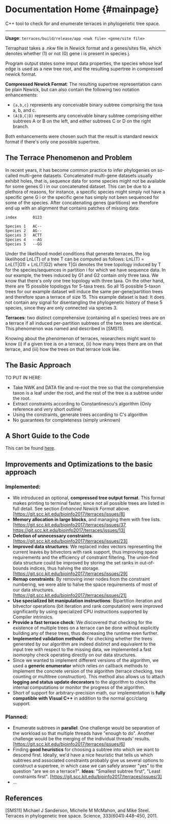 Documentation Home                         {#mainpage}
==================

C++ tool to check for and enumerate terraces in phylogenetic tree space.

-----

**Usage**: `terraces/build/release/app <nwk file> <gene/site file>`

Terraphast takes a .nkw file in Newick format and a genes/sites file, which denotes whether (1) or not (0) gene i is present in species j.

Program output states some imput data properties, the species whose leaf edge is used as a new tree root, and the resulting supertree in compressed newick format.



**Compressed Newick Format**: The resulting supertree representation cann be plain Newick, but can also contain the following two notation enhancements:
- `{a,b,c}` represents any conceivable binary subtree comprising the taxa a, b, and c.
- `(A|B,C|D)` represents any conceivable binary subtree comprising either subtrees A or B on the left, and either subtrees C or D on the right branch.

Both enhancements were chosen such that the result is standard newick format if there's only one possible supertree.



## The Terrace Phenomenon and Problem
In recent years, it has become common practice to infer phylogenies on so-called multi-gene datasets. Concatenated multi-gene datasets usually exhibit holes, that is, sequence data for some species might not be available for some genes G i in our concatenated dataset. This can be due to a plethora of reasons, for instance, a specific species might simply not have a specific gene G i or the specific gene has simply not been sequenced for some of the species. After concatenating genes (partitions) we therefore end up with an alignment that contains patches of missing data:

```
index       0123

Species 1   AC--
Species 2   AG--
Species 3   ACTT
Species 4   --AG
Species 5   --GG
```

Under the likelihood model conditions that generate terraces, the log likelihood LnL(T) of a tree T can be computed as follows: LnL(T) = LnL(T|G1) + LnL(T|G2) where T|Gi denotes the tree topology induced by T for the species/sequences in partition i for which we have sequence data. In our example, the trees induced by G1 and G2 contain only three taxa. We know that there's only one tree topology with three taxa. On the other hand, there are 15 possible topologys for 5-taxa trees. So all 15 possible 5-taxon trees for our example dataset will induce the same per-gene/partition trees and therefore span a terrace of size 15.
This example dataset is bad: It does not contain any signal for disentangling
the phylogenetic history of these 5 species, since they are only connected via species 3.

**Terraces**: two distinct comprehensive (containing all n species) trees are on a terrace if all induced per-partition subtrees of the two trees are identical. This phenomenon was named and described in [SMS11].

Knowing about the phenomenon of terraces, researchers might want to know
(i) if a given tree is on a terrace, 
(ii) how many trees there are on that terrace, and 
(iii) how the trees on that terrace look like.

## The Basic Approach

TO PUT IN HERE:
-  Take NWK and DATA file and re-root the tree so that the comprehensive taxon is a leaf under the root, and the rest of the tree is a subtree under the root.
-  Extract constraints according to Constantinescu's algorithm (Only reference and very short outline)
-  Using the constraints, generate trees according to C's algorithm
-  No guarantees for completeness (simply unknown)

## A Short Guide to the Code

This can be found [here](documentation/walkthrough.md).

## Improvements and Optimizations to the basic approach

### Implemented:

- We introduced an optional, **compressed tree output format**. This format makes printing to terminal faster, since not all possible trees are listed in full detail. See section *Enhanced Newick Format* above. [https://git.scc.kit.edu/bioinfo2017/terraces/issues/8]
- **Memory allocation in large blocks**, and managing them with free lists. [https://git.scc.kit.edu/bioinfo2017/terraces/issues/37, https://git.scc.kit.edu/bioinfo2017/terraces/issues/13]
- **Deletion of unnecessary constraints**. [https://git.scc.kit.edu/bioinfo2017/terraces/issues/23]
- **Improved data structures**: We replaced index vectors representing the current leaves by bitvectors with rank support, thus improving space requirements and the efficiency of constraint filtering. The union-find data structure could be improved by storing the set ranks in out-of-bounds indices, thus halving the storage. [https://git.scc.kit.edu/bioinfo2017/terraces/issues/29]
- **Remap constraints**: By removing inner nodes from the constraint numbering, we were able to halve the space requirements of most of our data structures. [https://git.scc.kit.edu/bioinfo2017/terraces/issues/21]
- **Use specialized bit manipulation instructions**: Bipartition iteration and bitvector operations (bit iteration and rank computation) were improved significantly by using specialized CPU instructions supported by Compiler intrinsics.
- **Provide a fast terrace check**: We discovered that checking for the existence of multiple trees on a terrace can be done without explicitly building any of these trees, thus decreasing the runtime even further.
- **Implemented validation methods**: For checking whether the trees generated by our algorithm are indeed distinct and equivalent to the input tree with respect to the missing data, we implemented a fast isomorphy check operating directly on our data structures.
- Since we wanted to implement different versions of the algorithm, we used a **generic enumerator** which relies on callback methods to implement the concrete version of the algorithm (terrace checking, tree counting or multitree construction). This method also allows us to attach **logging and status update decorators** to the algorithm to check the internal computations or monitor the progress of the algorithm.
- Short of support for arbitrary-precision math, our implementation is **fully compatible with Visual C++** in addition to the normal gcc/clang support.

### Planned:

- Enumerate subtrees in **parallel**. One challenge would be separation of the workload so that multiple threads have "enough to do". Another challenge would be the merging of the individual threads' results. [https://git.scc.kit.edu/bioinfo2017/terraces/issues/6]
- Finding **good heuristics** for choosing a subtree into which we want to descend first. Ideally, we'd have a nice heuristic that tells us which subtrees and associated constraints probably give us several options to construct a supertree, in which case we can safely answer "yes" to the question "are we on a terrace?". **Ideas**: "Smallest subtree first", "Least constraints first". [https://git.scc.kit.edu/bioinfo2017/terraces/issues/3]
- ...

## References
[SMS11] Michael J Sanderson, Michelle M McMahon, and Mike Steel. Terraces in phylogenetic
tree space. Science, 333(6041):448–450, 2011.